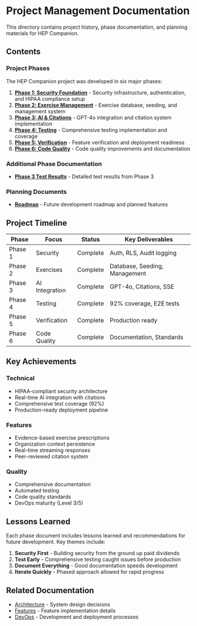 # Project Management Documentation

This directory contains project history, phase documentation, and planning materials for HEP Companion.

## Contents

### Project Phases

The HEP Companion project was developed in six major phases:

1. **[Phase 1: Security Foundation](./phases/phase-1-security.md)** - Security infrastructure, authentication, and HIPAA compliance setup
2. **[Phase 2: Exercise Management](./phases/phase-2-exercises.md)** - Exercise database, seeding, and management system
3. **[Phase 3: AI & Citations](./phases/phase-3-ai-citations.md)** - GPT-4o integration and citation system implementation
4. **[Phase 4: Testing](./phases/phase-4-testing.md)** - Comprehensive testing implementation and coverage
5. **[Phase 5: Verification](./phases/phase-5-verification.md)** - Feature verification and deployment readiness
6. **[Phase 6: Code Quality](./phases/phase-6-code-quality.md)** - Code quality improvements and documentation

### Additional Phase Documentation

- **[Phase 3 Test Results](./phases/phase-3-test-results.md)** - Detailed test results from Phase 3

### Planning Documents

- **[Roadmap](./roadmap.md)** - Future development roadmap and planned features

## Project Timeline

| Phase | Focus | Status | Key Deliverables |
|-------|-------|--------|------------------|
| Phase 1 | Security | Complete | Auth, RLS, Audit logging |
| Phase 2 | Exercises | Complete | Database, Seeding, Management |
| Phase 3 | AI Integration | Complete | GPT-4o, Citations, SSE |
| Phase 4 | Testing | Complete | 92% coverage, E2E tests |
| Phase 5 | Verification | Complete | Production ready |
| Phase 6 | Code Quality | Complete | Documentation, Standards |

## Key Achievements

### Technical
- HIPAA-compliant security architecture
- Real-time AI integration with citations
- Comprehensive test coverage (92%)
- Production-ready deployment pipeline

### Features
- Evidence-based exercise prescriptions
- Organization context persistence
- Real-time streaming responses
- Peer-reviewed citation system

### Quality
- Comprehensive documentation
- Automated testing
- Code quality standards
- DevOps maturity (Level 3/5)

## Lessons Learned

Each phase document includes lessons learned and recommendations for future development. Key themes include:

1. **Security First** - Building security from the ground up paid dividends
2. **Test Early** - Comprehensive testing caught issues before production
3. **Document Everything** - Good documentation speeds development
4. **Iterate Quickly** - Phased approach allowed for rapid progress

## Related Documentation

- [Architecture](../architecture/) - System design decisions
- [Features](../features/) - Feature implementation details
- [DevOps](../devops/) - Development and deployment processes 